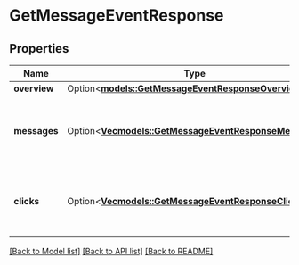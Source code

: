 # GetMessageEventResponse

## Properties

Name | Type | Description | Notes
------------ | ------------- | ------------- | -------------
**overview** | Option<[**models::GetMessageEventResponseOverview**](GetMessageEventResponseOverview.md)> |  | [optional]
**messages** | Option<[**Vec<models::GetMessageEventResponseMessage>**](GetMessageEventResponseMessage.md)> | Array of information about individual message bubbles. | [optional]
**clicks** | Option<[**Vec<models::GetMessageEventResponseClick>**](GetMessageEventResponseClick.md)> | Array of information about opened URLs in the message. | [optional]

[[Back to Model list]](../README.md#documentation-for-models) [[Back to API list]](../README.md#documentation-for-api-endpoints) [[Back to README]](../README.md)


